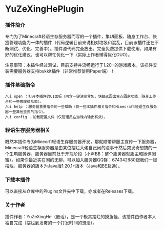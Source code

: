 # YuZeXingHePlugin
### 插件简介
专门为了Minecraft轻语生存服务器而写的一个插件，集UI面板、随身工作台、快捷管理功能为一体的插件（代码逻辑目前来说相对垃圾和混乱，目前该插件还在不断测试、优化、完善中）。插件源代码完全放出，完全免费提供下载使用，如果有好的优化建议，也可以帮忙优化一下（实际上作者懒得优化OUO）。

注意事项：本插件经过测试，目前支持并流畅运行于1.20+的游戏版本，该插件安装需要服务器支持bukkit插件（非常推荐使用Paper端）！

### 插件基础指令
    /ui open ：打开本插件的UI面板（内含一键清空背包，快捷返回出生点回家功能，随身工作台和一些管理员功能）。
    /ui help ：服务器重要指令的一些帮助（仅一些本插件相关指令和Minecraft轻语生存服务器一些其他重要的指令）。
    /ui config ；加载配置文件（仅管理员在游戏内输出有效）。
### 轻语生存服务器相关
既然本插件专为Minecrft轻语生存服务器开发，那就顺带帮服主宣传一下服务器，Minecraft轻语生存服务器是由某位摆烂大佬自己闲的没事干然后突发奇想搞的一个生电服务器，服务器目前处于开荒阶段（小声BB：整个服务器就服主和她俩闺蜜）。如果你最近实在闲的无聊，可以加入服务器QQ群：674342880跟我们一起摆烂，服务器的版本为Java版1.20.1+版本（Java和BE互通）。
### 下载本插件
可以直接从仓库中的Plugins文件夹中下载，亦或者在Releases下载。
### 关于作者
插件作者：YuZeXingHe（废话），是一个极其摆烂的摸鱼怪，该插件由作者本人独自完成（摆烂到发霉的一个打发时间的想法）。
